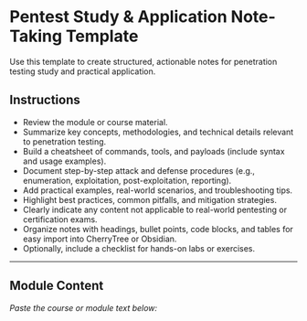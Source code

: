 # Pentest Study & Application Note-Taking Template

Use this template to create structured, actionable notes for penetration testing study and practical application.

## Instructions
- Review the module or course material.
- Summarize key concepts, methodologies, and technical details relevant to penetration testing.
- Build a cheatsheet of commands, tools, and payloads (include syntax and usage examples).
- Document step-by-step attack and defense procedures (e.g., enumeration, exploitation, post-exploitation, reporting).
- Add practical examples, real-world scenarios, and troubleshooting tips.
- Highlight best practices, common pitfalls, and mitigation strategies.
- Clearly indicate any content not applicable to real-world pentesting or certification exams.
- Organize notes with headings, bullet points, code blocks, and tables for easy import into CherryTree or Obsidian.
- Optionally, include a checklist for hands-on labs or exercises.

---

## Module Content  
_Paste the course or module text below:_
